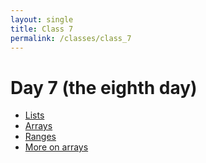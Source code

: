 ```yaml
---
layout: single
title: Class 7
permalink: /classes/class_7
---
```


# Day 7 (the eighth day)

* [Lists](../chapters/03/lists)
* [Arrays](../chapters/03/Arrays)
* [Ranges](../chapters/03/Ranges)
* [More on arrays](../chapters/03/More_on_Arrays)

<!---
# Consider this later.
* [3.8 Reply to the Supreme Court](../chapters/03/reply_supreme)
* [3.9 Revision - three girls](../chapters/03/three_girls)
* [4. Data frames](../chapters/04/data_frames)
* [4.1 Introduction to data frames](../chapters/04/data_frame_intro)
* [3.10 Selecting with arrays](../chapters/03/array_indexing)
* [4.1 Introduction to data frames](../chapters/04/data_frame_intro)
* [Data frame exercises](../chapters/exercises/df_exercises)
* [4.1 Introduction to data frames](../chapters/04/data_frame_intro)
* [Brexit analysis](../chapters/exercises/brexit_analysis)
* [5.1 Population and permutation](../chapters/05/population_permutation)
* [3.5 Ranges](../chapters/03/Ranges)
* [5.2 Iteration with For loops](../chapters/05/iteration)
* [For loop exercises](../chapters/exercises/for_loops)
-->
